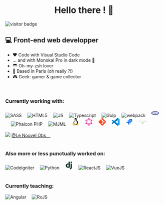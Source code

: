<h1 align="center">Hello there ! 🖖</h1>


![visitor badge](https://visitor-badge.laobi.icu/badge?page_id=FlorianDeParis.FlorianDeParis)

<h2>💻 Front-end web developper</h2>
<ul>
<li>❤️ Code with Visual Studio Code</li>
<li>... and with Monokai Pro in dark mode 🌙</li>
<li><img src="https://raw.githubusercontent.com/devicons/devicon/refs/heads/master/icons/ohmyzsh/ohmyzsh-plain.svg" height="15"> Oh-my-zsh lover</li>
<li>📍 Based in Paris (oh really ?!)</li>
<li>🎮 Geek: gamer & game collector</li>
</ul>

<br>
<h3>Currently working with:</h3>
<div>
  <img alt="SASS" title="SASS" src="https://raw.githubusercontent.com/rahuldkjain/github-profile-readme-generator/refs/heads/master/src/images/icons/FrontendDevelopment/sass.svg" height="25">&emsp;
  <img alt="HTML5" title="HTML5" src="https://raw.githubusercontent.com/rahuldkjain/github-profile-readme-generator/refs/heads/master/src/images/icons/FrontendDevelopment/html.svg" height="25">&emsp;
  <img alt="JS" title="JS" src="https://raw.githubusercontent.com/rahuldkjain/github-profile-readme-generator/refs/heads/master/src/images/icons/ProgrammingLanguages/javascript.svg" height="25">&emsp;
  <img alt="Typescript" title="Typescript" src="https://raw.githubusercontent.com/rahuldkjain/github-profile-readme-generator/refs/heads/master/src/images/icons/ProgrammingLanguages/typescript.svg" height="25">&emsp;
  <img alt="Gulp" title="Gulp" src="https://raw.githubusercontent.com/rahuldkjain/github-profile-readme-generator/refs/heads/master/src/images/icons/FrontendDevelopment/gulp.svg" height="25">&emsp;
  <img alt="webpack" title="webpack" src="https://raw.githubusercontent.com/rahuldkjain/github-profile-readme-generator/refs/heads/master/src/images/icons/FrontendDevelopment/webpack.svg" height="25">&emsp;
  <img alt="php" title="php" src="https://raw.githubusercontent.com/devicons/devicon/refs/heads/master/icons/php/php-plain.svg" height="25">&emsp;
  <img alt="Phalcon PHP" title="Phalcon PHP" src="https://assets.phalcon.io/phalcon/images/svg/phalcon-logo-35x39.svg" height="25">&emsp;
  <img alt="MJML" title="MJML" src="https://mjml.io/assets/img/logo-small.png" height="25">&emsp;
  <img alt="Linux" title="Linux" src="https://raw.githubusercontent.com/devicons/devicon/master/icons/linux/linux-original.svg" height="25">&emsp;
  <img alt="GraphQL" title="GraphQL" src="https://raw.githubusercontent.com/devicons/devicon/refs/heads/master/icons/graphql/graphql-plain.svg" height="25">&emsp;
  <img alt="Git" title="Git" src="https://raw.githubusercontent.com/devicons/devicon/refs/heads/master/icons/git/git-original.svg" height="25">&emsp;
  <img alt="VSCode" title="Visual Studio Code" src="https://raw.githubusercontent.com/devicons/devicon/refs/heads/master/icons/vscode/vscode-original.svg" height="25">&emsp;
  <img alt="Jira" title="Jira" src="https://raw.githubusercontent.com/devicons/devicon/refs/heads/master/icons/jira/jira-original.svg" height="25">&emsp;
  <img alt="Node JS" title="Node JS" src="https://raw.githubusercontent.com/devicons/devicon/refs/heads/master/icons/nodejs/nodejs-line-wordmark.svg" height="25">
</div>
<br>
<div>
  <img src="https://www.nouvelobs.com/icons/nouvelobs/favicon.ico" height="25" />
  <a href="https://www.nouvelobs.com/">@Le Nouvel Obs&emsp;</a>
</div>
<br>
<h3>Also more or less punctually worked on:</h3>
<div>
  <img alt="Codeigniter" title="Codeigniter" src="https://raw.githubusercontent.com/rahuldkjain/github-profile-readme-generator/refs/heads/master/src/images/icons/Framework/codeigniter.svg" height="25">&emsp;
  <img alt="Python" title="Python" src="https://raw.githubusercontent.com/rahuldkjain/github-profile-readme-generator/refs/heads/master/src/images/icons/ProgrammingLanguages/python.svg" height="25">&emsp;
  <img alt="Django" title="Django" src="https://raw.githubusercontent.com/devicons/devicon/refs/heads/master/icons/django/django-plain.svg" height="25">&emsp;
  <img alt="ReactJS" title="ReactJS" src="https://raw.githubusercontent.com/rahuldkjain/github-profile-readme-generator/refs/heads/master/src/images/icons/FrontendDevelopment/reactjs.svg" height="25">&emsp;
  <img alt="VueJS" title="VueJS" src="https://raw.githubusercontent.com/rahuldkjain/github-profile-readme-generator/refs/heads/master/src/images/icons/FrontendDevelopment/vuejs.svg" height="25">
</div>
<br>
<h3>Currently teaching:</h3>
<div>
  <img alt="Angular" title="Angular" src="https://angular.dev/assets/images/press-kit/angular_wordmark_gradient.png" height="25">&emsp;
  <img alt="RxJS" title="RxJS" src="https://rxjs.dev/assets/images/logos/logo.png" height="25">
</div>


